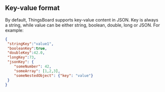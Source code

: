 ## Key-value format

By default, ThingsBoard supports key-value content in JSON. Key is always a string, while value can be either string, boolean, double, long or JSON.
For example:

```json
{
 "stringKey":"value1", 
 "booleanKey":true, 
 "doubleKey":42.0, 
 "longKey":73, 
 "jsonKey": {
    "someNumber": 42,
    "someArray": [1,2,3],
    "someNestedObject": {"key": "value"}
 }
}
```